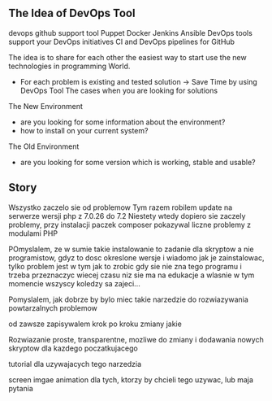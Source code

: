 ## The Idea of DevOps Tool
devops github support tool Puppet Docker Jenkins Ansible
DevOps tools support your DevOps initiatives
CI and DevOps pipelines for GitHub

The idea is to share for each other the easiest way to start use the new technologies in programming World.
+ For each problem is existing and tested solution -> Save Time by using DevOps Tool
The cases when you are looking for solutions

The New Environment
+ are you looking for some information about the environment?
+ how to install on your current system?

The Old Environment 
+ are you looking for some version which is working, stable and usable?


## Story
Wszystko zaczelo sie od problemow
Tym razem robilem update na serwerze wersji php z 7.0.26 do 7.2
Niestety wtedy dopiero sie zaczely problemy,
przy instalacji paczek composer pokazywal liczne problemy z modulami PHP

POmyslalem, ze w sumie takie instalowanie to zadanie dla skryptow a nie programistow, 
gdyz to dosc okreslone wersje i wiadomo jak je zainstalowac,
tylko problem jest w tym jak to zrobic gdy sie nie zna tego programu i trzeba przeznaczyc wiecej czasu niz sie ma na edukacje
a wlasnie w tym momencie wszyscy koledzy sa zajeci...

Pomyslalem, jak dobrze by bylo miec takie narzedzie do rozwiazywania powtarzalnych problemow 

od zawsze zapisywalem krok po kroku zmiany jakie 


Rozwiazanie proste, transparentne, 
mozliwe do zmiany i dodawania nowych skryptow dla kazdego poczatkujacego


tutorial dla uzywajacych tego narzedzia

screen imgae animation dla tych, ktorzy by chcieli tego uzywac, lub maja pytania

